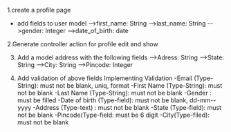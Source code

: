 
1.create a profile page 
- add fields to user model
 -->first_name: String
 -->last_name: String
 -->gender: Integer
 -->date_of_birth: date

2.Generate controller action for profile edit and show

3. Add a model address with the following fields
 -->Adress: String
 -->State: String
 -->City: String
 -->Pincode: Integer

4. Add validation of above fields
Implementing Validation
 -Email (Type-String): must not be blank, uniq, format
 -First Name (Type-String): must not be blank
 -Last Name (Type-String): must not be blank
 -Gender : must be filled
 -Date of birth (Type-field): must not be blank, dd-mm--yyyy
 -Address (Type-text) : must not be blank
 -State (Type-field): must not be blank
 -Pincode(Type-field: must be 6 digit
 -City(Type-filed): must not be blank
